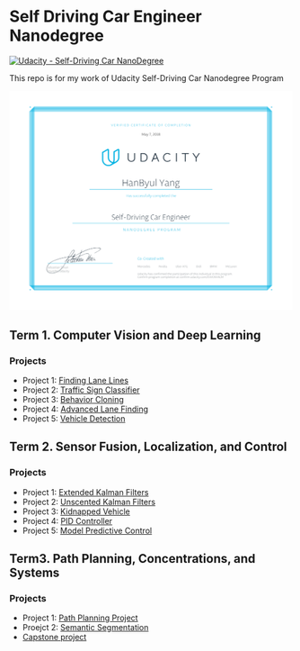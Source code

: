 # Self Driving Car Engineer Nanodegree
[![Udacity - Self-Driving Car NanoDegree](https://s3.amazonaws.com/udacity-sdc/github/shield-carnd.svg)](http://www.udacity.com/drive)

This repo is for my work of Udacity Self-Driving Car Nanodegree Program

[//]: # (Image References)

[result]: ./certificate.svg "Certificate"

![alt text][result]


## Term 1. Computer Vision and Deep Learning
### Projects
- Project 1: [Finding Lane Lines](Term1/project/CarND-LaneLines-P1)
- Project 2: [Traffic Sign Classifier](Term1/project/CarND-Traffic-Sign-Classifier-Project)
- Project 3: [Behavior Cloning](https://github.com/yhbyhb/CarND-Behavioral-Cloning-P3/)
- Project 4: [Advanced Lane Finding](https://github.com/yhbyhb/CarND-Advanced-Lane-Lines)
- Project 5: [Vehicle Detection](https://github.com/yhbyhb/CarND-Vehicle-Detection)

## Term 2. Sensor Fusion, Localization, and Control
### Projects
- Project 1: [Extended Kalman Filters](https://github.com/yhbyhb/CarND-Extended-Kalman-Filter-Project)
- Project 2: [Unscented Kalman Filters](https://github.com/yhbyhb/CarND-Unscented-Kalman-Filter-Project)
- Project 3: [Kidnapped Vehicle](https://github.com/yhbyhb/CarND-Kidnapped-Vehicle-Project)
- Project 4: [PID Controller](https://github.com/yhbyhb/CarND-PID-Control-Project)
- Project 5: [Model Predictive Control](https://github.com/yhbyhb/CarND-MPC-Project)

## Term3. Path Planning, Concentrations, and Systems
### Projects
- Project 1: [Path Planning Project](https://github.com/yhbyhb/CarND-Path-Planning-Project)
- Proejct 2: [Semantic Segmentation](https://github.com/yhbyhb/CarND-Semantic-Segmentation)
- [Capstone project](https://github.com/yhbyhb/CarND-Capstone)